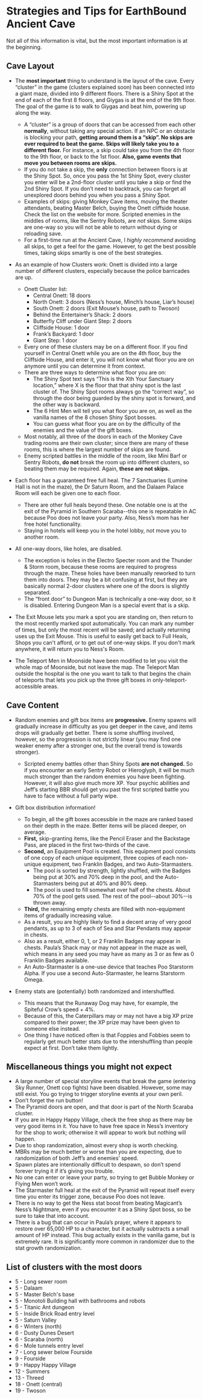 # Strategies and Tips for EarthBound Ancient Cave

Not all of this information is vital, but the most important information is at the beginning.

## Cave Layout

* The **most important** thing to understand is the layout of the cave. Every “cluster” in the game (clusters explained soon) has been connected into a giant maze, divided into 9 different floors. There is a Shiny Spot at the end of each of the first 8 floors, and Giygas is at the end of the 9th floor. The goal of the game is to walk to Giygas and beat him, powering up along the way.
  * A “cluster” is a group of doors that can be accessed from each other **normally**, without taking any special action. If an NPC or an obstacle is blocking your path, **getting around them is a “skip”. No skips are ever required to beat the game. Skips will likely take you to a different floor.** For instance, a skip could take you from the 4th floor to the 9th floor, or back to the 1st floor. **Also, game events that move you between rooms are skips.**
  * If you do not take a skip, the **only** connection between floors is at the Shiny Spot. So, once you pass the 1st Shiny Spot, every cluster you enter will be a 2nd-floor cluster until you take a skip or find the 2nd Shiny Spot. If you don’t need to backtrack, you can forget all unexplored doors behind you when you pass a Shiny Spot.
  * Examples of skips: giving Monkey Cave items, moving the theater attendants, beating Master Belch, buying the Onett cliffside house. Check the list on the website for more. Scripted enemies in the middles of rooms, like the Sentry Robots, are *not* skips. Some skips are one-way so you will not be able to return without dying or reloading save.
  * For a first-time run at the Ancient Cave, I *highly recommend* avoiding all skips, to get a feel for the game. However, to get the best possible times, taking skips smartly is one of the best strategies.

* As an example of how Clusters work: Onett is divided into a large number of different clusters, especially because the police barricades are up.
  * Onett Cluster list:
    * Central Onett: 18 doors
    * North Onett: 3 doors (Ness’s house, Minch’s house, Liar’s house)
    * South Onett: 2 doors (Exit Mouse’s house, path to Twoson)
    * Behind the Entertainer’s Shack: 2 doors
    * Butterfly Cliff under Giant Step: 2 doors
    * Cliffside House: 1 door
    * Frank’s Backyard: 1 door
    * Giant Step: 1 door
  * Every one of these clusters may be on a different floor. If you find yourself in Central Onett while you are on the 4th floor, buy the Cliffside House, and enter it, you will not know what floor you are on anymore until you can determine it from context.
  * There are three ways to determine what floor you are on:
    * The Shiny Spot text says “This is the Xth Your Sanctuary location,” where X is the floor that that shiny spot is the last cluster of. The Shiny Spot rooms always go the “correct way”, so through the door being guarded by the shiny spot is forward, and the other way is backward.
    * The 6 Hint Men will tell you what floor you are on, as well as the vanilla names of the 8 chosen Shiny Spot bosses.
    * You can guess what floor you are on by the difficulty of the enemies and the value of the gift boxes.
  * Most notably, all three of the doors in each of the Monkey Cave trading rooms are their own cluster; since there are many of these rooms, this is where the largest number of skips are found.
  * Enemy scripted battles in the middle of the room, like Mini Barf or Sentry Robots, **do not** break the room up into different clusters, so beating them may be required. Again, **these are not skips.**

* Each floor has a guaranteed free full heal. The 7 Sanctuaries (Lumine Hall is not in the maze), the Dr Saturn Room, and the Dalaam Palace Room will each be given one to each floor.
  * There are other full heals beyond these. One notable one is at the exit of the Pyramid in Southern Scaraba--this one is repeatable in AC because Poo does not leave your party. Also, Ness’s mom has her free hotel functionality.
  * Staying in hotels will keep you in the hotel lobby, not move you to another room.

* All one-way doors, like holes, are disabled.
  * The exception is holes in the Electro Specter room and the Thunder & Storm room, because these rooms are required to progress through the maze. These holes have been manually reworked to turn them into doors. They may be a bit confusing at first, but they are basically normal 2-door clusters where one of the doors is slightly separated.
  * The “front door” to Dungeon Man is technically a one-way door, so it is disabled. Entering Dungeon Man is a special event that is a skip.

* The Exit Mouse lets you mark a spot you are standing on, then return to the most recently marked spot automatically. You can mark any number of times, but only the most recent will be saved; and actually returning uses up the Exit Mouse. This is useful to easily get back to Full Heals, Shops you can't afford, or to get out of one-way skips. If you don't mark anywhere, it will return you to Ness's Room.

* The Teleport Men in Moonside have been modified to let you visit the whole map of Moonside, but not leave the map. The Teleport Man outside the hospital is the one you want to talk to that begins the chain of teleports that lets you pick up the three gift boxes in only-teleport-accessible areas.

## Cave Content

* Random enemies and gift box items are **progressive.** Enemy spawns will gradually increase in difficulty as you get deeper in the cave, and items drops will gradually get better. There is some shuffling involved, however, so the progression is not strictly linear (you may find one weaker enemy after a stronger one, but the overall trend is towards stronger).
  * Scripted enemy battles other than Shiny Spots **are not changed.** So if you encounter an early Sentry Robot or Hieroglyph, it will be much much stronger than the random enemies you have been fighting. However, it will also give much more XP. Your psychic abilities and Jeff’s starting BBR should get you past the first scripted battle you have to face without a full party wipe.

* Gift box distribution information!
  * To begin, all the gift boxes accessible in the maze are ranked based on their depth in the maze. Better items will be placed deeper, on average.
  * **First,** skip-granting items, like the Pencil Eraser and the Backstage Pass, are placed in the first two-thirds of the cave.
  * **Second,** an Equipment Pool is created. This equipment pool consists of one copy of each unique equipment, three copies of each non-unique equipment, two Franklin Badges, and two Auto-Starmasters.
    * The pool is sorted by strength, lightly shuffled, with the Badges being put at 30% and 70% deep in the pool, and the Auto-Starmasters being put at 40% and 80% deep.
    * The pool is used to fill somewhat over half of the chests. About 70% of the pool gets used. The rest of the pool--about 30%--is thrown away.
  * **Third,** the remaining empty chests are filled with non-equipment items of gradually increasing value.
  * As a result, you are highly likely to find a decent array of very good pendants, as up to 3 of each of Sea and Star Pendants may appear in chests.
  * Also as a result, either 0, 1, or 2 Franklin Badges may appear in chests. Paula’s Shack may or may not appear in the maze as well, which means in any seed you may have as many as 3 or as few as 0 Franklin Badges available.
  * An Auto-Starmaster is a one-use device that teaches Poo Starstorm Alpha. If you use a second Auto-Starmaster, he learns Starstorm Omega.

* Enemy stats are (potentially) both randomized and intershuffled.
  * This means that the Runaway Dog may have, for example, the Spiteful Crow’s speed + 4%.
  * Because of this, the Caterpillars may or may not have a big XP prize compared to their power; the XP prize may have been given to someone else instead.
  * One thing I have noticed often is that Foppies and Fobbies seem to regularly get much better stats due to the intershuffling than people expect at first. Don’t take them lightly.

## Miscellaneous things you might not expect

  * A large number of special storyline events that break the game (entering Sky Runner, Onett cop fights) have been disabled. However, some may still exist. You go trying to trigger storyline events at your own peril.
  * Don’t forget the run button!
  * The Pyramid doors are open, and that door is part of the North Scaraba cluster.	
  * If you are in Happy Happy Village, check the free shop as there may be very good items in it. You have to have free space in Ness’s inventory for the shop to work; otherwise it will appear to work but nothing will happen.
  * Due to shop randomization, almost every shop is worth checking.
  * MBRs may be much better or worse than you are expecting, due to randomization of both Jeff’s and enemies’ speed.
  * Spawn plates are intentionally difficult to despawn, so don’t spend forever trying it if it’s giving you trouble.
  * No one can enter or leave your party, so trying to get Bubble Monkey or Flying Men won’t work.
  * The Starmaster full heal at the exit of the Pyramid will repeat itself every time you enter its trigger zone, because Poo does not leave.
  * There is no way to get the Ness stat boost from beating Magicant’s Ness’s Nightmare, even if you encounter it as a Shiny Spot boss, so be sure to take that into account.
  * There is a bug that can occur in Paula’s prayer, where it appears to restore over 65,000 HP to a character, but it actually subtracts a small amount of HP instead. This bug actually exists in the vanilla game, but is extremely rare. It is significantly more common in randomizer due to the stat growth randomization.

## List of clusters with the most doors
  * 5 - Long sewer room
  * 5 - Dalaam
  * 5 - Master Belch's base
  * 5 - Monotoli Building hall with bathrooms and robots
  * 5 - Titanic Ant dungeon
  * 5 - Inside Brick Road entry level
  * 5 - Saturn Valley
  * 6 - Winters (north)
  * 6 - Dusty Dunes Desert
  * 6 - Scaraba (north)
  * 6 - Mole tunnels entry level
  * 7 - Long sewer below Fourside
  * 9 - Fourside
  * 9 - Happy Happy Village
  * 12 - Summers
  * 13 - Threed
  * 18 - Onett (central)
  * 19 - Twoson